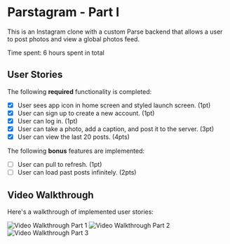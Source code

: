 # Parstagram - Part I

This is an Instagram clone with a custom Parse backend that allows a user to post photos and view a global photos feed.

Time spent: 6 hours spent in total

## User Stories

The following **required** functionality is completed:

- [X] User sees app icon in home screen and styled launch screen. (1pt)
- [X] User can sign up to create a new account. (1pt)
- [X] User can log in. (1pt)
- [X] User can take a photo, add a caption, and post it to the server. (3pt)
- [X] User can view the last 20 posts. (4pts)

The following **bonus** features are implemented:

- [ ] User can pull to refresh. (1pt)
- [ ] User can load past posts infinitely. (2pts)

## Video Walkthrough

Here's a walkthrough of implemented user stories:

<img src='https://media.giphy.com/media/vHf4luCyViYB2MhiHs/giphy.gif' title='Video Walkthrough Part 1' width='' alt='Video Walkthrough Part 1' />

<img src='https://media.giphy.com/media/9OTBptfj1KyIcR7EHs/giphy.gif' title='Video Walkthrough Part 2' width='' alt='Video Walkthrough Part 2' />

<img src='https://media.giphy.com/media/neRhqe70UjeGrbweqU/giphy.gif' title='Video Walkthrough Part 3' width='' alt='Video Walkthrough Part 3' />
